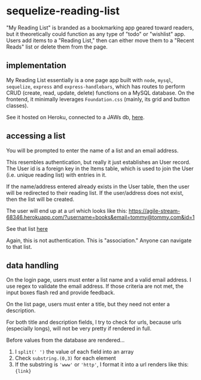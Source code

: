 # sequelize-reading-list
"My Reading List" is branded as a bookmarking app geared toward readers, but it theoretically could function as any type of "todo" or "wishlist" app. Users add items to a "Reading List," then can either move them to a "Recent Reads" list or delete them from the page.

## implementation
My Reading List essentially is a one page app built with `node`, `mysql`, `sequelize`, `express` and `express-handlebars`, which has routes to perform CRUD (create, read, update, delete) functions on a MySQL database. On the frontend, it minimally leverages `Foundation.css` (mainly, its grid and button classes).

See it hosted on Heroku, connected to a JAWs db, [here](https://agile-stream-68346.herokuapp.com/).

## accessing a list
You will be prompted to enter the name of a list and an email address. 

This resembles authentication, but really it just establishes an User record. The User id is a foreign key in the Items table, which is used to join the User (i.e. unique reading list) with entries in it.

If the name/address entered already exists in the User table, then the user will be redirected to their reading list. If the user/address does not exist, then the list will be created.

The user will end up at a url which looks like this:
https://agile-stream-68346.herokuapp.com/?username=books&email=tommy@tommy.com&id=1

See that list [here](https://agile-stream-68346.herokuapp.com/?username=books&email=tommy@tommy.com&id=1)

Again, this is not authentication. This is "association." Anyone can navigate to that list.

## data handling
On the login page, users must enter a list name and a valid email address. I use regex to validate the email address. If those criteria are not met, the input boxes flash red and provide feedback.

On the list page, users must enter a title, but they need not enter a description.

For both title and description fields, I try to check for urls, because urls (especially longs), will not be very pretty if rendered in full.

Before values from the database are rendered...
1. I `split(' ')` the value of each field into an array
2. Check `substring.(0,3)` for each element
3. If the substring is  `'www'` or `'http'`, I format it into a url renders like this: `{link}`